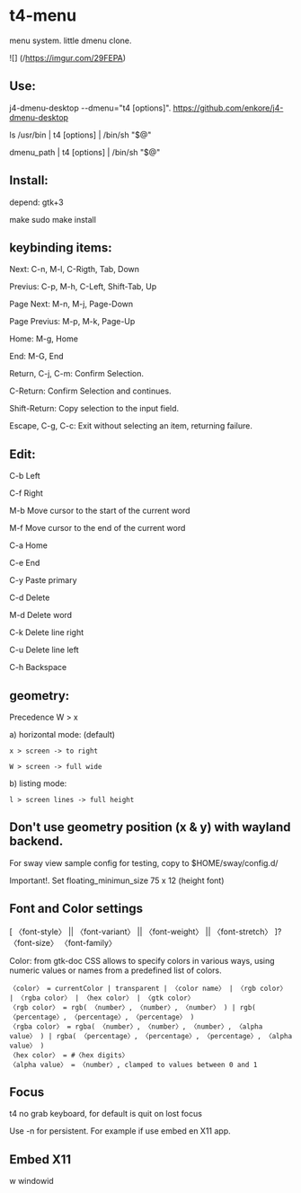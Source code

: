 # t4-menu
menu system. little dmenu clone.

![] (/https://imgur.com/29FEPA)

## Use:
  j4-dmenu-desktop --dmenu="t4 [options]". https://github.com/enkore/j4-dmenu-desktop
  
  ls /usr/bin | t4 [options] | /bin/sh "$@"
  
  dmenu_path | t4 [options] | /bin/sh "$@"

## Install:
depend: gtk+3

make
sudo make install

## keybinding items:
  Next: C-n, M-l, C-Rigth, Tab, Down
  
  Previus: C-p, M-h, C-Left, Shift-Tab, Up
  
  Page Next: M-n, M-j, Page-Down
  
  Page Previus: M-p, M-k, Page-Up
  
  Home: M-g, Home
  
  End: M-G, End

  Return, C-j, C-m: Confirm Selection.
  
  C-Return: Confirm Selection and continues.
  
  Shift-Return: Copy selection to the input field.
  
  Escape, C-g, C-c: Exit without selecting an item, returning failure.
##  Edit:
  C-b Left
  
  C-f Right
  
  M-b Move cursor to the start of the current word
  
  M-f Move cursor to the end of the current word
  
  C-a Home
  
  C-e End
  
  C-y Paste primary
  
  C-d Delete
  
  M-d Delete word
  
  C-k Delete line right
  
  C-u Delete line left
  
  C-h Backspace

## geometry:
  Precedence W > x

  a) horizontal mode: (default)
  
    x > screen -> to right
  
    W > screen -> full wide

  b) listing mode:
    
    l > screen lines -> full height

## Don't use geometry position (x & y) with wayland backend.
  For sway view sample config for testing, copy to $HOME/sway/config.d/
  
  Important!. Set floating_minimun_size  75 x 12 (height font)

## Font and Color settings
  [ 〈font-style〉 || 〈font-variant〉 || 〈font-weight〉 || 〈font-stretch〉 ]? 〈font-size〉 〈font-family〉

  Color:
    from gtk-doc
    CSS allows to specify colors in various ways, using numeric values or names from a predefined list of colors.

    〈color〉 = currentColor | transparent | 〈color name〉 | 〈rgb color〉 | 〈rgba color〉 | 〈hex color〉 | 〈gtk color〉
    〈rgb color〉 = rgb( 〈number〉, 〈number〉, 〈number〉 ) | rgb( 〈percentage〉, 〈percentage〉, 〈percentage〉 )
    〈rgba color〉 = rgba( 〈number〉, 〈number〉, 〈number〉, 〈alpha value〉 ) | rgba( 〈percentage〉, 〈percentage〉, 〈percentage〉, 〈alpha value〉 )
    〈hex color〉 = #〈hex digits〉
    〈alpha value〉 = 〈number〉, clamped to values between 0 and 1

## Focus
  t4 no grab keyboard, for default is quit on lost focus
  
  Use -n for persistent. For example if use embed en X11 app.

## Embed X11
  w  windowid
